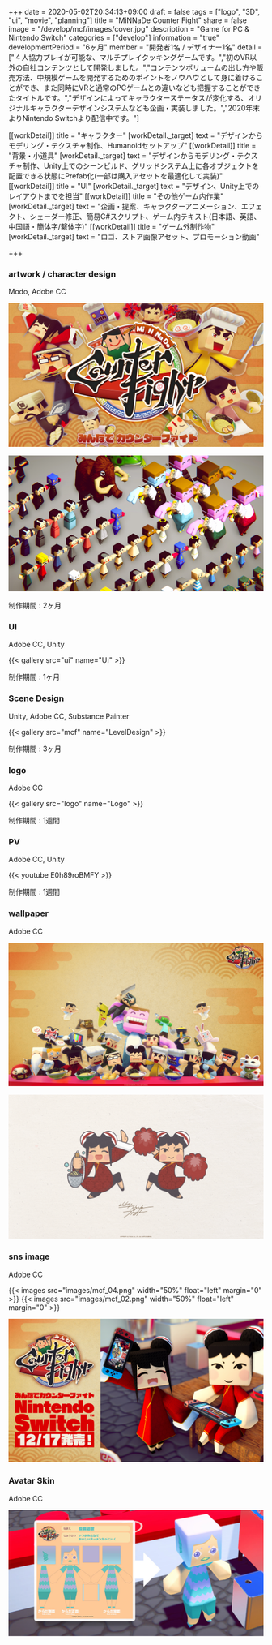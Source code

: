 +++
date = 2020-05-02T20:34:13+09:00
draft = false
tags = ["logo", "3D", "ui", "movie", "planning"]
title = "MiNNaDe Counter Fight"
share = false
image = "/develop/mcf/images/cover.jpg"
description = "Game for PC & Nintendo Switch"
categories = ["develop"]
information = "true"
developmentPeriod = "6ヶ月"
member = "開発者1名 / デザイナー1名"
detail = ["４人協力プレイが可能な、マルチプレイクッキングゲームです。","初のVR以外の自社コンテンツとして開発しました。","コンテンツボリュームの出し方や販売方法、中規模ゲームを開発するためのポイントをノウハウとして身に着けることができ、また同時にVRと通常のPCゲームとの違いなども把握することができたタイトルです。","デザインによってキャラクターステータスが変化する、オリジナルキャラクターデザインシステムなども企画・実装しました。","2020年末よりNintendo Switchより配信中です。"]

[[workDetail]]
  title = "キャラクター"
  [workDetail._target]
    text = "デザインからモデリング・テクスチャ制作、Humanoidセットアップ"
[[workDetail]]
  title = "背景・小道具"
  [workDetail._target]
    text = "デザインからモデリング・テクスチャ制作、Unity上でのシーンビルド、グリッドシステム上に各オブジェクトを配置できる状態にPrefab化(一部は購入アセットを最適化して実装)"
[[workDetail]]
  title = "UI"
  [workDetail._target]
    text = "デザイン、Unity上でのレイアウトまでを担当"
[[workDetail]]
  title = "その他ゲーム内作業"
  [workDetail._target]
    text = "企画・提案、キャラクターアニメーション、エフェクト、シェーダー修正、簡易C#スクリプト、ゲーム内テキスト(日本語、英語、中国語・簡体字/繫体字)"
[[workDetail]]
  title = "ゲーム外制作物"
  [workDetail._target]
    text = "ロゴ、ストア画像アセット、プロモーション動画"

+++

### artwork / character design

Modo, Adobe CC

![](images/cover.jpg)

![](images/characters_01.jpg)

制作期間 : 2ヶ月

### UI

Adobe CC, Unity

{{< gallery src="ui" name="UI" >}}

制作期間 : 1ヶ月

### Scene Design

Unity, Adobe CC, Substance Painter

{{< gallery src="mcf" name="LevelDesign" >}}

制作期間 : 3ヶ月

### logo

Adobe CC

{{< gallery src="logo" name="Logo" >}}

制作期間 : 1週間

### PV

Adobe CC, Unity

{{< youtube E0h89roBMFY >}}

制作期間 : 1週間

### wallpaper

Adobe CC

![](images/mcf_00.png)

![](images/mcf_01.png)

### sns image

Adobe CC

{{< images src="images/mcf_04.png" width="50%" float="left" margin="0" >}}
{{< images src="images/mcf_02.png" width="50%" float="left" margin="0" >}}

![](images/mcf_03.png)

### Avatar Skin

Adobe CC

![](images/avatarSkin.jpg)
